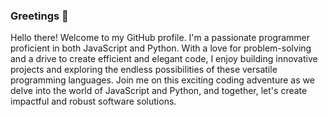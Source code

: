 ### Greetings 👾

Hello there! Welcome to my GitHub profile. I'm a passionate programmer proficient in both JavaScript and Python. With a love for problem-solving and a drive to create efficient and elegant code, I enjoy building innovative projects and exploring the endless possibilities of these versatile programming languages. Join me on this exciting coding adventure as we delve into the world of JavaScript and Python, and together, let's create impactful and robust software solutions.


